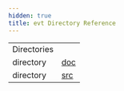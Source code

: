 ```yaml
---
hidden: true
title: evt Directory Reference
---
```


|  |  |
|----|----|
| Directories |  |
| directory   | <a href="dir_3247646eb8955114e46c004c4efd5ee0.md">doc</a> |
| directory   | <a href="dir_dc5dfd6157a1d65d3f69cd65a617f88c.md">src</a> |
